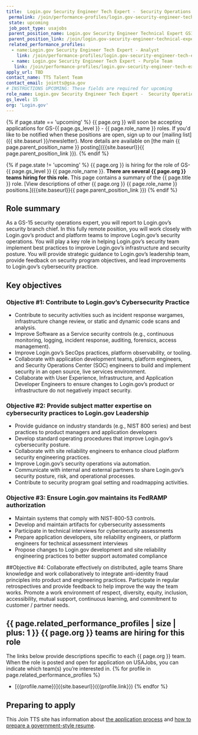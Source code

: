 ```yaml
---
title:  Login.gov Security Engineer Tech Expert -  Security Operations   
 permalink: /join/performance-profiles/login.gov-security-engineer-tech-expert-secops/
 state: upcoming
 job_post_type: usajobs
 parent_position_name: Login.gov Security Engineer Technical Expert GS15
 parent_position_link: /join/login.gov-security-engineer-technical-expert/
 related_performance_profiles:
  - name:Login.gov Security Engineer Tech Expert - Analyst 
    link: /join/performance-profiles/login.gov-security-engineer-tech-expert-analyst/
  - name: Login.gov Security Engineer Tech Expert - Purple Team
   link: /join/performance-profiles/login.gov-security-engineer-tech-expert-purple-team/ 
apply_url: TBD
contact_name: TTS Talent Team
contact_email: jointts@gsa.gov
# INSTRUCTIONS UPCOMING: These fields are required for upcoming
role_name: Login.gov Security Engineer Tech Expert -  Security Operations  
gs_level: 15
org: 'Login.gov'
---
```

{% if page.state == 'upcoming' %}
{{ page.org }} will soon be accepting applications for GS-{{ page.gs_level }} - {{ page.role_name }} roles. If you'd like to be
  notified when these positions are open, sign up to our [mailing list]({{ site.baseurl }}/newsletter). More details are available on [the main {{ page.parent_position_name }} posting]({{site.baseurl}}{{ page.parent_position_link }}).
{% endif %}

{% if page.state != 'upcoming' %}
{{ page.org }} is hiring for the role of GS-{{ page.gs_level }} {{ page.role_name }}. **There are several {{ page.org }} teams hiring for this role.** This page contains a summary of the {{ page.title }} role. [View descriptions of other {{ page.org }} {{ page.role_name }} positions.]({{site.baseurl}}{{ page.parent_position_link }})
{% endif %}

## Role summary

As a GS-15 security operations expert, you will report to Login.gov’s security branch chief. In this fully remote position, you will work closely with Login.gov’s product and platform teams to improve Login.gov’s security operations. You will play a key role in helping Login.gov’s security team implement best practices to improve Login.gov’s infrastructure and security posture. You will provide strategic guidance to Login.gov’s leadership team, provide feedback on security program objectives, and lead improvements to Login.gov’s cybersecurity practice.

## Key objectives

### Objective #1: Contribute to Login.gov’s Cybersecurity Practice
- Contribute to security activities such as incident response wargames, infrastructure change review, or static and dynamic code scans and analysis.
- Improve Software as a Service security controls (e.g., continuous monitoring, logging, incident response, auditing, forensics, access management).
- Improve Login.gov’s SecOps practices, platform observability, or tooling.
- Collaborate with application development teams, platform engineers, and Security Operations Center (SOC) engineers to build and implement security in an open source, live services environment.
- Collaborate with User Experience, Infrastructure, and Application Developer Engineers to ensure changes to Login.gov’s product or infrastructure do not negatively impact security.


### Objective #2: Provide subject matter expertise on cybersecurity practices to Login.gov Leadership 
- Provide guidance on industry standards (e.g., NIST 800 series) and best practices to product managers and application developers
- Develop standard operating procedures that improve Login.gov’s cybersecurity posture.  
- Collaborate with site reliability engineers to enhance cloud platform security engineering practices.
- Improve Login.gov’s security operations via automation.
- Communicate with internal and external partners to share Login.gov’s security posture, risk, and operational processes. 
- Contribute to security program goal setting and roadmapping activities.


### Objective #3: Ensure Login.gov maintains its FedRAMP authorization
- Maintain systems that comply with NIST-800-53 controls. 
- Develop and maintain artifacts for cybersecurity assessments 
- Participate in technical interviews for cybersecurity assessments
- Prepare application developers, site reliability engineers, or platform engineers for technical assessment interviews
- Propose changes to Login.gov development and site reliability engineering practices to better support automated compliance


##Objective #4: Collaborate effectively on distributed, agile teams
Share knowledge and work collaboratively to integrate anti-identity fraud principles into product and engineering practices. 
Participate in regular retrospectives and provide feedback to help improve the way the team works.
Promote a work environment of respect, diversity, equity, inclusion, accessibility, mutual support, continuous learning, and commitment to customer / partner needs.


## {{ page.related_performance_profiles | size | plus: 1 }} {{ page.org }} teams are hiring for this role

The links below provide descriptions specific to each {{ page.org }} team. When the role is posted and open for application on USAJobs, you can indicate which team(s) you’re interested in.
{% for profile in page.related_performance_profiles %}
  - [{{profile.name}}]{{site.baseurl}}({{profile.link}})
{% endfor %}

## Preparing to apply

This Join TTS site has information about [the application process](https://join.tts.gsa.gov/hiring-process/) and [how to prepare a government-style resume](https://join.tts.gsa.gov/resume/).
